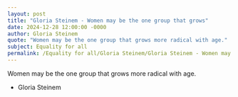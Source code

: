 ```yaml
---
layout: post
title: "Gloria Steinem - Women may be the one group that grows"
date: 2024-12-28 12:00:00 -0000
author: Gloria Steinem
quote: "Women may be the one group that grows more radical with age."
subject: Equality for all
permalink: /Equality for all/Gloria Steinem/Gloria Steinem - Women may be the one group that grows
---
```


Women may be the one group that grows more radical with age.

- Gloria Steinem

